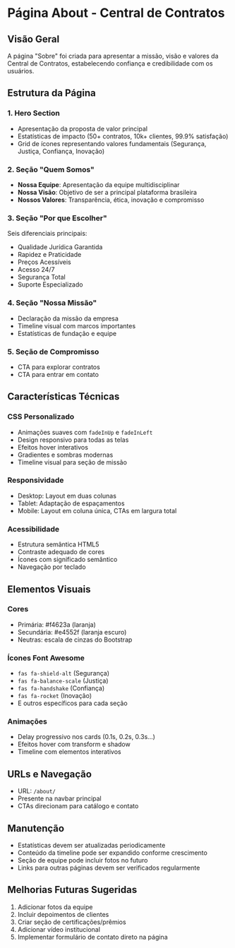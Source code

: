 # Página About - Central de Contratos

## Visão Geral
A página "Sobre" foi criada para apresentar a missão, visão e valores da Central de Contratos, estabelecendo confiança e credibilidade com os usuários.

## Estrutura da Página

### 1. Hero Section
- Apresentação da proposta de valor principal
- Estatísticas de impacto (50+ contratos, 10k+ clientes, 99.9% satisfação)
- Grid de ícones representando valores fundamentais (Segurança, Justiça, Confiança, Inovação)

### 2. Seção "Quem Somos"
- **Nossa Equipe**: Apresentação da equipe multidisciplinar
- **Nossa Visão**: Objetivo de ser a principal plataforma brasileira
- **Nossos Valores**: Transparência, ética, inovação e compromisso

### 3. Seção "Por que Escolher"
Seis diferenciais principais:
- Qualidade Jurídica Garantida
- Rapidez e Praticidade
- Preços Acessíveis
- Acesso 24/7
- Segurança Total
- Suporte Especializado

### 4. Seção "Nossa Missão"
- Declaração da missão da empresa
- Timeline visual com marcos importantes
- Estatísticas de fundação e equipe

### 5. Seção de Compromisso
- CTA para explorar contratos
- CTA para entrar em contato

## Características Técnicas

### CSS Personalizado
- Animações suaves com `fadeInUp` e `fadeInLeft`
- Design responsivo para todas as telas
- Efeitos hover interativos
- Gradientes e sombras modernas
- Timeline visual para seção de missão

### Responsividade
- Desktop: Layout em duas colunas
- Tablet: Adaptação de espaçamentos
- Mobile: Layout em coluna única, CTAs em largura total

### Acessibilidade
- Estrutura semântica HTML5
- Contraste adequado de cores
- Ícones com significado semântico
- Navegação por teclado

## Elementos Visuais

### Cores
- Primária: #f4623a (laranja)
- Secundária: #e4552f (laranja escuro)
- Neutras: escala de cinzas do Bootstrap

### Ícones Font Awesome
- `fas fa-shield-alt` (Segurança)
- `fas fa-balance-scale` (Justiça)
- `fas fa-handshake` (Confiança)
- `fas fa-rocket` (Inovação)
- E outros específicos para cada seção

### Animações
- Delay progressivo nos cards (0.1s, 0.2s, 0.3s...)
- Efeitos hover com transform e shadow
- Timeline com elementos interativos

## URLs e Navegação
- URL: `/about/`
- Presente na navbar principal
- CTAs direcionam para catálogo e contato

## Manutenção
- Estatísticas devem ser atualizadas periodicamente
- Conteúdo da timeline pode ser expandido conforme crescimento
- Seção de equipe pode incluir fotos no futuro
- Links para outras páginas devem ser verificados regularmente

## Melhorias Futuras Sugeridas
1. Adicionar fotos da equipe
2. Incluir depoimentos de clientes
3. Criar seção de certificações/prêmios
4. Adicionar vídeo institucional
5. Implementar formulário de contato direto na página
